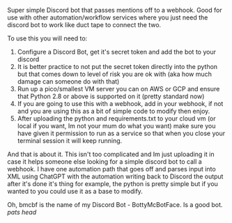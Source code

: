 Super simple Discord bot that passes mentions off to a webhook.  Good for use with other automation/workflow services where you just need the discord bot to work like duct tape to connect the two.

To use this you will need to:

1. Configure a Discord Bot, get it's secret token and add the bot to your discord
2. It is better practice to not put the secret token directly into the python but that comes down to level of risk you are ok with (aka how much damage can someone do with that)
3. Run up a pico/smallest VM server you can on AWS or GCP and ensure that Python 2.8 or above is supported on it (pretty standard now)
4. If you are going to use this with a webhook, add in your webhook, if not and you are using this as a bit of simple code to modify then enjoy.
5. After uploading the python and requirements.txt to your cloud vm (or local if you want, Im not your mum do what you want) make sure you have given it permission to run as a service so that when you close your terminal session it will keep running.

And that is about it. This isn't too complicated and Im just uploading it in case it helps someone else looking for a simple discord bot to call a webhook. I have one automation path that goes off and parses input into XML using ChatGPT with the automation writing back to Discord the output after it's done it's thing for example, the python is pretty simple but if you wanted to you could use it as a base to modify.

Oh, bmcbf is the name of my Discord Bot - BottyMcBotFace. Is a good bot. *pats head*
